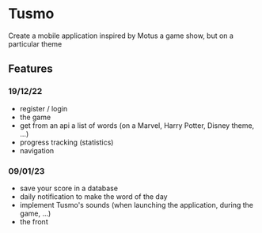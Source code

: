 # Tusmo

Create a mobile application inspired by Motus a game show, but on a particular theme

## Features
### 19/12/22
- register / login
- the game
- get from an api a list of words (on a Marvel, Harry Potter, Disney theme, ...)
- progress tracking (statistics)
- navigation


### 09/01/23
- save your score in a database
- daily notification to make the word of the day
- implement Tusmo's sounds (when launching the application, during the game, ...)
- the front
